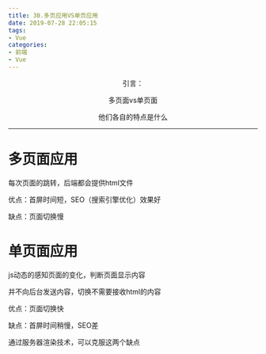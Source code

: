 ```yaml
---
title: 30.多页应用VS单页应用
date: 2019-07-28 22:05:15
tags: 
- Vue
categories: 
- 前端
- Vue
---
```

<center>
引言：

多页面vs单页面

他们各自的特点是什么
</center>

<!--more-->

-----------

# 多页面应用

每次页面的跳转，后端都会提供html文件

优点：首屏时间短，SEO（搜索引擎优化）效果好

缺点：页面切换慢


# 单页面应用
js动态的感知页面的变化，判断页面显示内容

并不向后台发送内容，切换不需要接收html的内容

优点：页面切换快

缺点：首屏时间稍慢，SEO差

通过服务器渲染技术，可以克服这两个缺点